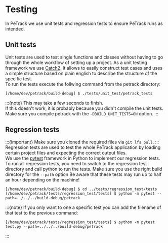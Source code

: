 # Testing
In PeTrack we use unit tests and regression tests to ensure PeTrack runs as intended.

## Unit tests
Unit tests are used to test single functions and classes without having to go through the whole workflow
of setting up a project.
As a unit testing framework we use [Catch2](https://github.com/catchorg/Catch2). It allows to easily construct
test cases and uses a simple structure based on plain english to describe the structure of the specific test. <br>
To run the tests execute the follwing command from the petrack directory:
```
[/home/dev/petrack/build-debug] $ ./tests/unit_test/petrack_tests
```
:::{note}
This may take a few seconds to finish. <br>
If this doesn't work, it is probably because you didn't compile the unit tests.
Make sure you compile petrack with the `-DBUILD_UNIT_TESTS=ON` option.
:::

## Regression tests
:::{important}
Make sure you cloned the required files via `git lfs pull`.
:::
Regression tests are used to test the whole PeTrack application by loading certain project files and
expecting the correct output files. <br>
We use the [pytest](https://pytest.org) framework in Python to implement our regression tests. <br>
To run all regression tests, you need to switch to the regression test directory and call python to run the tests.
Make sure you use the right build directory for the `--path` option
Be aware that these tests may run up to half an hour depending on the machine!
```
[/home/dev/petrack/build-debug] $ cd ../tests/regression_test/tests
[/home/dev/petrack/tests/regression_test/tests] $ python -m pytest --path=../../../build-debug/petrack
```
:::{note}
If you only want to one a specific test you can add the filename of that test to the previous command:
```
[/home/dev/petrack/tests/regression_test/tests] $ python -m pytest test.py --path=../../../build-debug/petrack
```
:::